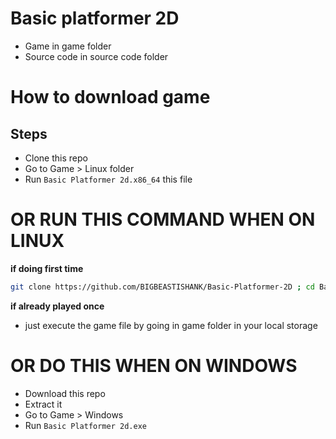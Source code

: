 # Basic platformer 2D

- Game in game folder
- Source code in source code folder

# How to download game

## Steps
- Clone this repo
- Go to Game > Linux folder
- Run `Basic Platformer 2d.x86_64` this file

# OR RUN THIS COMMAND WHEN ON LINUX

**if doing first time**
```sh
git clone https://github.com/BIGBEASTISHANK/Basic-Platformer-2D ; cd Basic-Platformer-2D/Game/Linux ; ./Basic\ Platformer\ 2d.x86_64
```
**if already played once**
- just execute the game file by going in game folder in your local storage

# OR DO THIS WHEN ON WINDOWS
- Download this repo
- Extract it
- Go to Game > Windows
- Run `Basic Platformer 2d.exe`
